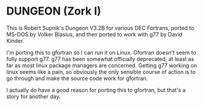 DUNGEON (Zork I)
==============

This is Robert Supnik's Dungeon V3.2B for various DEC Fortrans, ported to MS-DOS
by Volker Blasius, and then ported to work with g77 by David Kinder.

I'm porting this to gfortran so I can run it on Linux. Gfortran doesn't seem to
fully support g77. g77 has been somewhat officially deprecated, at least as far
as most linux package managers are concerned. Getting g77 working on linux
seems like a pain, so obviously the only sensible course of action is to go
through and make the source code work for gfortran.

I actually do have a good reason for porting this to gfortran, but that's a
story for another day.
